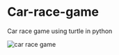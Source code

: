 # Car-race-game
Car race game using turtle in python

![car race game](https://user-images.githubusercontent.com/70226498/191107076-fdeafcb6-277b-49e5-8ba6-2261ab5029ae.jpg)
